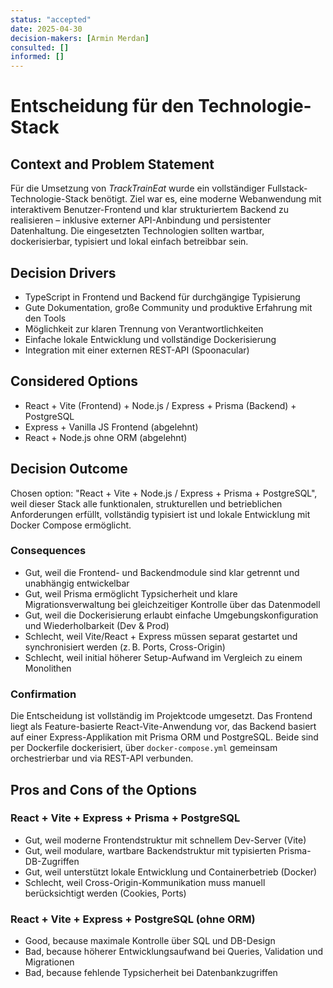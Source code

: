 ```yaml
---
status: "accepted"
date: 2025-04-30
decision-makers: [Armin Merdan]
consulted: []
informed: []
---
```


# Entscheidung für den Technologie-Stack

## Context and Problem Statement

Für die Umsetzung von *TrackTrainEat* wurde ein vollständiger Fullstack-Technologie-Stack benötigt. Ziel war es, eine moderne Webanwendung mit interaktivem Benutzer-Frontend und klar strukturiertem Backend zu realisieren – inklusive externer API-Anbindung und persistenter Datenhaltung. Die eingesetzten Technologien sollten wartbar, dockerisierbar, typisiert und lokal einfach betreibbar sein.

## Decision Drivers

* TypeScript in Frontend und Backend für durchgängige Typisierung
* Gute Dokumentation, große Community und produktive Erfahrung mit den Tools
* Möglichkeit zur klaren Trennung von Verantwortlichkeiten
* Einfache lokale Entwicklung und vollständige Dockerisierung
* Integration mit einer externen REST-API (Spoonacular)

## Considered Options

* React + Vite (Frontend) + Node.js / Express + Prisma (Backend) + PostgreSQL
* Express + Vanilla JS Frontend (abgelehnt)
* React + Node.js ohne ORM (abgelehnt)

## Decision Outcome

Chosen option: "React + Vite + Node.js / Express + Prisma + PostgreSQL", weil dieser Stack alle funktionalen, strukturellen und betrieblichen Anforderungen erfüllt, vollständig typisiert ist und lokale Entwicklung mit Docker Compose ermöglicht.

### Consequences

* Gut, weil die Frontend- und Backendmodule sind klar getrennt und unabhängig entwickelbar
* Gut, weil Prisma ermöglicht Typsicherheit und klare Migrationsverwaltung bei gleichzeitiger Kontrolle über das Datenmodell
* Gut, weil die Dockerisierung erlaubt einfache Umgebungskonfiguration und Wiederholbarkeit (Dev & Prod)
* Schlecht, weil Vite/React + Express müssen separat gestartet und synchronisiert werden (z. B. Ports, Cross-Origin)
* Schlecht, weil initial höherer Setup-Aufwand im Vergleich zu einem Monolithen

### Confirmation

Die Entscheidung ist vollständig im Projektcode umgesetzt. Das Frontend liegt als Feature-basierte React-Vite-Anwendung vor, das Backend basiert auf einer Express-Applikation mit Prisma ORM und PostgreSQL. Beide sind per Dockerfile dockerisiert, über `docker-compose.yml` gemeinsam orchestrierbar und via REST-API verbunden.

## Pros and Cons of the Options

### React + Vite + Express + Prisma + PostgreSQL

* Gut, weil moderne Frontendstruktur mit schnellem Dev-Server (Vite)
* Gut, weil modulare, wartbare Backendstruktur mit typisierten Prisma-DB-Zugriffen
* Gut, weil unterstützt lokale Entwicklung und Containerbetrieb (Docker)
* Schlecht, weil Cross-Origin-Kommunikation muss manuell berücksichtigt werden (Cookies, Ports)

### React + Vite + Express + PostgreSQL (ohne ORM)

* Good, because maximale Kontrolle über SQL und DB-Design
* Bad, because höherer Entwicklungsaufwand bei Queries, Validation und Migrationen
* Bad, because fehlende Typsicherheit bei Datenbankzugriffen
